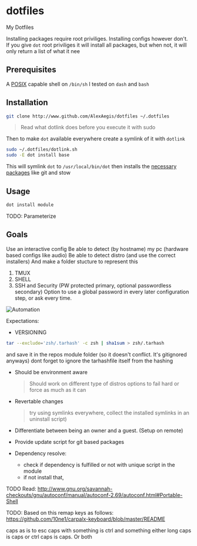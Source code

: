 # dotfiles

My Dotfiles

Installing packages require root priviliges. Installing configs however don't.
If you give `dot` root priviliges it will install all packages, but when not,
it will only return a list of what it nee

## Prerequisites

A [POSIX](https://en.wikipedia.org/wiki/POSIX) capable shell on `/bin/sh`
I tested on `dash` and `bash`

## Installation

```sh
git clone http://www.github.com/AlexAegis/dotfiles ~/.dotfiles
```

> Read what dotlink does before you execute it with sudo

Then to make `dot` available everywhere create a symlink of it with `dotlink`

```sh
sudo ~/.dotfiles/dotlink.sh
sudo -E dot install base
```

This will symlink `dot` to `/usr/local/bin/dot` then installs the [necessary packages](./modules/base/install.pacman.sh) like git and stow

## Usage

```sh
dot install module
```

TODO: Parameterize

## Goals

Use an interactive config
Be able to detect (by hostname) my pc (hardware based configs like audio)
Be able to detect distro (and use the correct installers)
And make a folder stucture to represent this

1. TMUX
2. SHELL
3. SSH and Security (PW protected primary, optional passwordless secondary)
   Option to use a global password in every later configuration step, or
   ask every time.

![Automation](https://imgs.xkcd.com/comics/automation.png)

Expectations:

- VERSIONING

```sh
tar --exclude='zsh/.tarhash' -c zsh | sha1sum > zsh/.tarhash
```

and save it in the repos module folder (so it doesn't conflict. It's gitignored anyways)
dont forget to ignore the tarhashfile itself from the hashing

- Should be environment aware

  > Should work on different type of distros
  > options to fail hard or force as much as it can

- Revertable changes

  > try using symlinks everywhere, collect
  > the installed symlinks in an uninstall script)

- Differentiate between being an owner and a guest. (Setup on remote)

- Provide update script for git based packages

- Dependency resolve:
  - check if dependency is fulfilled or not with unique script in the module
  - if not install that,

TODO Read: <http://www.gnu.org/savannah-checkouts/gnu/autoconf/manual/autoconf-2.69/autoconf.html#Portable-Shell>

TODO: Based on this remap keys as follows:
<https://github.com/10ne1/carpalx-keyboard/blob/master/README>

caps as is to esc
caps with something is ctrl and something
either long caps is caps or ctrl caps is caps. Or both
